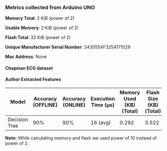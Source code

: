 ### Metrics collected from Arduino UNO

**Memory Total**: 2 KiB (power of 2)

**Usable Memory**: 2 KiB (power of 2)

**Flash Total**: 32 KiB  (power of 2)

**Unique Manufacturer Serial Number**: 3430554F3254171029

**Mac Address**: None

#### Chapman ECG dataset

#### Author Extracted Features

| Model         | Accuracy (OFFLINE) | Accuracy (ONLINE) | Execution Time (&mu;s) | Memory Used (KB) (Total) | Flash Size (KB) (Total) | Power consumption | Frequency (DFS OFF) |
|---------------|--------------------|-------------------|------------------------|--------------------------|-------------------------|-------------------|---------------------|
| Decision Tree | 90%                | 90%               | 16 (avg)               | 0.292                    | 3.522                   | 85 mW (avg)       | 16  MHz             |

**Note:** While calculating memory and flash we used power of 10 instead of power of 2.
